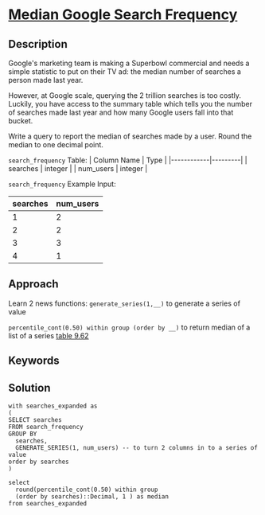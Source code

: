 # [Median Google Search Frequency](https://datalemur.com/questions/median-search-freq)

## Description
Google's marketing team is making a Superbowl commercial and needs a simple statistic to put on their TV ad: the median number of searches a person made last year.

However, at Google scale, querying the 2 trillion searches is too costly. Luckily, you have access to the summary table which tells you the number of searches made last year and how many Google users fall into that bucket.

Write a query to report the median of searches made by a user. Round the median to one decimal point.

`search_frequency` Table:
| Column Name | Type    |
|------------|---------|
| searches   | integer |
| num_users  | integer |

`search_frequency` Example Input:

| searches | num_users |
|----------|-----------|
| 1        | 2         |
| 2        | 2         |
| 3        | 3         |
| 4        | 1         |

## Approach
Learn 2 news functions: 
`generate_series(1,__)` to generate a series of value  

`percentile_cont(0.50) within group (order by __)` to return median of a list of a series
[table 9.62](https://www.postgresql.org/docs/current/functions-aggregate.html#FUNCTIONS-ORDEREDSET-TABLE)

## Keywords

## Solution
```
with searches_expanded as 
(
SELECT searches
FROM search_frequency
GROUP BY 
  searches, 
  GENERATE_SERIES(1, num_users) -- to turn 2 columns in to a series of value
order by searches
)

select 
  round(percentile_cont(0.50) within group 
  (order by searches)::Decimal, 1 ) as median  
from searches_expanded
```